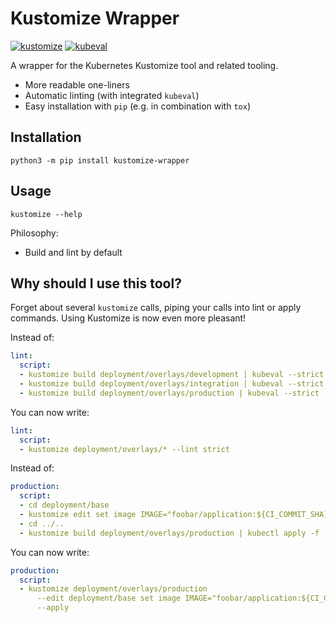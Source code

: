 Kustomize Wrapper
=================

[![kustomize](
  https://img.shields.io/badge/kustomize-v3.5.4-5d8bee.svg?logo=kubernetes)](
  https://github.com/kubernetes-sigs/kustomize/releases)
[![kubeval](
  https://img.shields.io/badge/kubeval-0.14.0-3f51b5.svg?logo=kubernetes)](
  https://github.com/instrumenta/kubeval/releases)

A wrapper for the Kubernetes Kustomize tool and related tooling.

- More readable one-liners
- Automatic linting (with integrated `kubeval`)
- Easy installation with `pip` (e.g. in combination with `tox`)

Installation
------------

```console
python3 -m pip install kustomize-wrapper
```

Usage
-----

```console
kustomize --help
```

Philosophy:

- Build and lint by default

Why should I use this tool?
---------------------------

Forget about several `kustomize` calls, piping your calls into lint or apply
commands. Using Kustomize is now even more pleasant!

Instead of:
```yaml
lint:
  script:
  - kustomize build deployment/overlays/development | kubeval --strict
  - kustomize build deployment/overlays/integration | kubeval --strict
  - kustomize build deployment/overlays/production | kubeval --strict
```
You can now write:
```yaml
lint:
  script:
  - kustomize deployment/overlays/* --lint strict
```

Instead of:
```yaml
production:
  script:
  - cd deployment/base
  - kustomize edit set image IMAGE="foobar/application:${CI_COMMIT_SHA}"
  - cd ../..
  - kustomize build deployment/overlays/production | kubectl apply -f -
```
You can now write:
```yaml
production:
  script:
  - kustomize deployment/overlays/production
      --edit deployment/base set image IMAGE="foobar/application:${CI_COMMIT_SHA}"
      --apply
```
